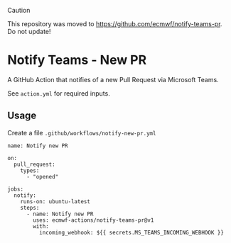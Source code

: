 > [!CAUTION]
> This repository was moved to https://github.com/ecmwf/notify-teams-pr. Do not update!

# Notify Teams - New PR

A GitHub Action that notifies of a new Pull Request via Microsoft Teams.

See `action.yml` for required inputs.

## Usage

Create a file `.github/workflows/notify-new-pr.yml`

```
name: Notify new PR

on:
  pull_request:
    types:
      - "opened"

jobs:
  notify:
    runs-on: ubuntu-latest
    steps:
      - name: Notify new PR
        uses: ecmwf-actions/notify-teams-pr@v1
        with:
          incoming_webhook: ${{ secrets.MS_TEAMS_INCOMING_WEBHOOK }}
```
